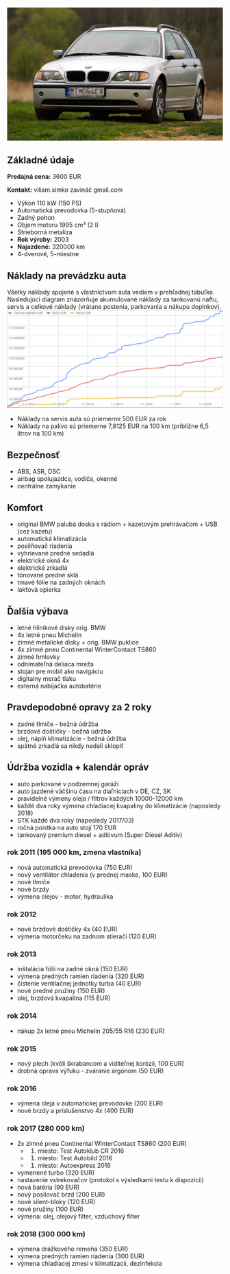 ![](img/img2.jpg)


## Základné údaje

**Predajná cena:** 3600 EUR

**Kontakt:** viliam.simko zavináč gmail.com

- Výkon 110 kW (150 PS)
- Automatická prevodovka (5-stupňová)
- Zadný pohon
- Objem motoru 1995 cm³ (2 l)
- Strieborná metalíza
- **Rok výroby:** 2003
- **Najazdené:** 320000 km
- 4-dverové, 5-miestne

## Náklady na prevádzku auta
Všetky náklady spojené s vlastníctvom auta vediem v prehľadnej tabuľke.
Nasledujúci diagram znázorňuje akumulované náklady za tankovanú naftu,
servis a celkové náklady (vrátane postenia, parkovania a nákupu doplnkov).
![](img/naklady.png)
* Náklady na servis auta sú priemerne 500 EUR za rok
* Náklady na palivo sú priemerne 7,8125 EUR na 100 km (približne 6,5 litrov na 100 km)

## Bezpečnosť
- ABS, ASR, DSC
- airbag spolujazdca, vodiča, okenné
- centrálne zamykanie

## Komfort
- original BMW palubá doska s rádiom + kazetovým prehrávačom + USB (cez kazetu)
- automatická klimatizácia
- posilňovač riadenia
- vyhrievané predné sedadlá
- elektrické okná 4x
- elektrické zrkadlá
- tónované predné sklá
- tmavé fólie na zadných oknách
- lakťová opierka

## Ďalšia výbava
- letné hliníkové disky orig. BMW
- 4x letné pneu Michelin
- zimné metalické disky + orig. BMW puklice
- 4x zimné pneu Continental WinterContact TS860
- zimné hmlovky
- odnímateľná deliaca mreža
- stojan pre mobil ako navigáciu
- digitalny merač tlaku
- externá nabíjačka autobatérie

## Pravdepodobné opravy za 2 roky
- zadné tlmiče - bežná údržba
- brzdové doštičky - bežná údržba
- olej, náplň klimatizácie - bežná údržba
- spätné zrkadlá sa nikdy nedali sklopiť

## Údržba vozidla + kalendár opráv
- auto parkované v podzemnej garáži
- auto jazdené väčšinu času na diaľniciach v DE, CZ, SK
- pravidelné výmeny oleja / filtrov každých 10000-12000 km
- každé dva roky výmena chladiacej kvapaliny do klimatizácie (naposledy 2018)
- STK každé dva roky (naposledy 2017/03)
- ročná poistka na auto stojí 170 EUR
- tankovaný premium diesel + aditivum (Super Diesel Aditiv)

### rok 2011 (195 000 km, zmena vlastníka)
- nová automatická prevodovka (750 EUR)
- nový ventilátor chladenia (v prednej maske, 100 EUR)
- nové tlmiče
- nové brzdy
- výmena olejov - motor, hydraulika

### rok 2012
- nové brzdové doštičky 4x (40 EUR)
- výmena motorčeku na zadnom stierači (120 EUR)

### rok 2013
- inštalácia fólií na zadné okná (150 EUR)
- výmena predných ramien riadenia (320 EUR)
- čistenie ventilačnej jednotky turba (40 EUR)
- nové predné pružiny (150 EUR)
- olej, brzdová kvapalina (115 EUR)

### rok 2014
- nákup 2x letné pneu Michelin 205/55 R16 (230 EUR)

### rok 2015
- nový plech (kvôli škrabancom a viditeľnej korózii, 100 EUR)
- drobná oprava výfuku - zváranie argónom (50 EUR)

### rok 2016
- výmena oleja v automatickej prevodovke (200 EUR)
- nové brzdy a príslušenstvo 4x (400 EUR)

### rok 2017 (280 000 km)
- 2x zimné pneu Continental WinterContact TS860 (200 EUR)
  - 1. miesto: Test Autoklub CR 2016
  - 1. miesto: Test Autobild 2016
  - 1. miesto: Autoexpress 2016
- vymenené turbo (320 EUR)
- nastavenie vstrekovačov (protokol s výsledkami testu k dispozícii)
- nová batéria (90 EUR)
- nový posilovač bŕzd (200 EUR)
- nové silent-bloky (120 EUR)
- nové pružiny (100 EUR)
- výmena: olej, olejový filter, vzduchový filter

### rok 2018 (300 000 km)
- výmena drážkového remeňa (350 EUR)
- výmena predných ramien riadenia (300 EUR)
- výmena chladiacej zmesi v klimatizacii, dezinfekcia

